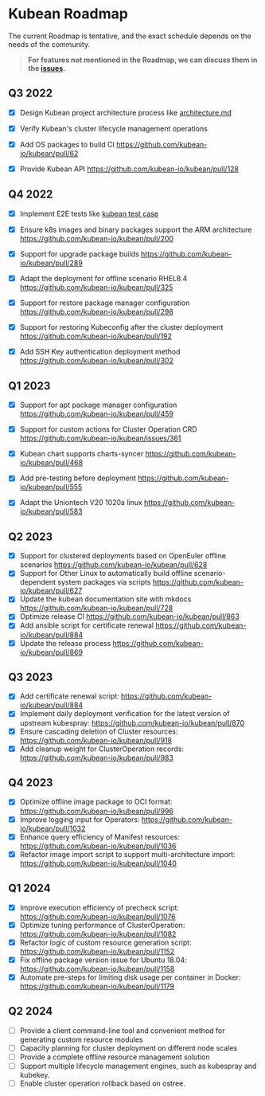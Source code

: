 # Kubean Roadmap

The current Roadmap is tentative, and the exact schedule depends on the needs of the community.

> **For features not mentioned in the Roadmap, we can discuss them in the [issues](https://github.com/kubean-io/kubean/issues).**



## Q3 2022
- [x] Design Kubean project architecture process like [architecture.md](https://github.com/kubean-io/kubean/blob/main/docs/en/architecture.md)
- [x] Verify Kubean's cluster lifecycle management operations
- [x] Add OS packages to build CI https://github.com/kubean-io/kubean/pull/62
- [x] Provide Kubean API https://github.com/kubean-io/kubean/pull/128


## Q4 2022
- [x] Implement E2E tests like [kubean test case](https://github.com/kubean-io/kubean/blob/main/docs/test/kubean_testcase.md)
- [x] Ensure k8s images and binary packages support the ARM architecture https://github.com/kubean-io/kubean/pull/200
- [x] Support for upgrade package builds https://github.com/kubean-io/kubean/pull/289
- [x] Adapt the deployment for offline scenario RHEL8.4 https://github.com/kubean-io/kubean/pull/325
- [x] Support for restore package manager configuration https://github.com/kubean-io/kubean/pull/298
- [x] Support for restoring Kubeconfig after the cluster deployment https://github.com/kubean-io/kubean/pull/192
- [x] Add SSH Key authentication deployment method https://github.com/kubean-io/kubean/pull/302


## Q1 2023
- [x] Support for apt package manager configuration https://github.com/kubean-io/kubean/pull/459
- [x] Support for custom actions for Cluster Operation CRD https://github.com/kubean-io/kubean/issues/361
- [x] Kubean chart supports charts-syncer https://github.com/kubean-io/kubean/pull/468
- [x] Add pre-testing before deployment https://github.com/kubean-io/kubean/pull/555
- [x] Adapt the Uniontech V20 1020a linux https://github.com/kubean-io/kubean/pull/583


## Q2 2023
- [x] Support for clustered deployments based on OpenEuler offline scenarios https://github.com/kubean-io/kubean/pull/628
- [x] Support for Other Linux to automatically build offline scenario-dependent system packages via scripts https://github.com/kubean-io/kubean/pull/627
- [x] Update the kubean documentation site with mkdocs https://github.com/kubean-io/kubean/pull/728
- [x] Optimize release CI https://github.com/kubean-io/kubean/pull/863
- [x] Add ansible script for certificate renewal https://github.com/kubean-io/kubean/pull/884
- [x] Update the release process https://github.com/kubean-io/kubean/pull/869

## Q3 2023
- [x] Add certificate renewal script: https://github.com/kubean-io/kubean/pull/884
- [x] Implement daily deployment verification for the latest version of upstream kubespray: https://github.com/kubean-io/kubean/pull/870
- [x] Ensure cascading deletion of Cluster resources: https://github.com/kubean-io/kubean/pull/918
- [x] Add cleanup weight for ClusterOperation records: https://github.com/kubean-io/kubean/pull/983

## Q4 2023
- [x] Optimize offline image package to OCI format: https://github.com/kubean-io/kubean/pull/996
- [x] Improve logging input for Operators: https://github.com/kubean-io/kubean/pull/1032
- [x] Enhance query efficiency of Manifest resources: https://github.com/kubean-io/kubean/pull/1036
- [x] Refactor image import script to support multi-architecture import: https://github.com/kubean-io/kubean/pull/1040

## Q1 2024
- [x] Improve execution efficiency of precheck script: https://github.com/kubean-io/kubean/pull/1076
- [x] Optimize tuning performance of ClusterOperation: https://github.com/kubean-io/kubean/pull/1082
- [x] Refactor logic of custom resource generation script: https://github.com/kubean-io/kubean/pull/1152
- [x] Fix offline package version issue for Ubuntu 18.04: https://github.com/kubean-io/kubean/pull/1158
- [x] Automate pre-steps for limiting disk usage per container in Docker: https://github.com/kubean-io/kubean/pull/1179

## Q2 2024
- [ ] Provide a client command-line tool and convenient method for generating custom resource modules
- [ ] Capacity planning for cluster deployment on different node scales
- [ ] Provide a complete offline resource management solution
- [ ] Support multiple lifecycle management engines, such as kubespray and kubekey.
- [ ] Enable cluster operation rollback based on ostree.
